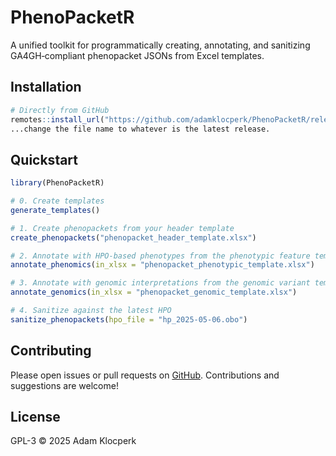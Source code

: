 PhenoPacketR
================

A unified toolkit for programmatically creating, annotating, and
sanitizing GA4GH‑compliant phenopacket JSONs from Excel templates.

## Installation

``` r
# Directly from GitHub
remotes::install_url("https://github.com/adamklocperk/PhenoPacketR/releases/download/release/PhenoPacketR_0.1.0.tar.gz")
...change the file name to whatever is the latest release.
```

## Quickstart

``` r
library(PhenoPacketR)

# 0. Create templates
generate_templates()

# 1. Create phenopackets from your header template
create_phenopackets("phenopacket_header_template.xlsx")

# 2. Annotate with HPO-based phenotypes from the phenotypic feature template
annotate_phenomics(in_xlsx = "phenopacket_phenotypic_template.xlsx")

# 3. Annotate with genomic interpretations from the genomic variant template
annotate_genomics(in_xlsx = "phenopacket_genomic_template.xlsx")

# 4. Sanitize against the latest HPO
sanitize_phenopackets(hpo_file = "hp_2025-05-06.obo")
```

## Contributing

Please open issues or pull requests on
[GitHub](https://github.com/adamklocperk/PhenoPacketR). Contributions
and suggestions are welcome!

## License

GPL-3 © 2025 Adam Klocperk
